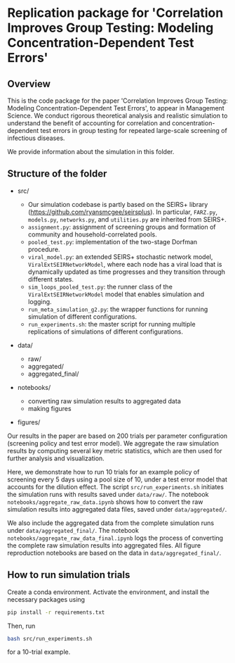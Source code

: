 # Replication package for 'Correlation Improves Group Testing: Modeling Concentration-Dependent Test Errors'


## Overview


This is the code package for the paper 'Correlation Improves Group Testing: Modeling Concentration-Dependent Test Errors', to appear in Management Science. We conduct rigorous theoretical analysis and realistic simulation to understand the benefit of accounting for correlation and concentration-dependent test errors in group testing for repeated large-scale screening of infectious diseases.


We provide information about the simulation in this folder.


## Structure of the folder


- src/
	- Our simulation codebase is partly based on the SEIRS+ library (https://github.com/ryansmcgee/seirsplus). In particular, `FARZ.py`, `models.py`, `networks.py`, and `utilities.py` are inherited from SEIRS+. 
	- `assignment.py`: assignment of screening groups and formation of community and household-correlated pools.
	- `pooled_test.py`: implementation of the two-stage Dorfman procedure.
	- `viral_model.py`: an extended SEIRS+ stochastic network model, `ViralExtSEIRNetworkModel`, where each node has a viral load that is dynamically updated as time progresses and they transition through different states. 
	- `sim_loops_pooled_test.py`: the runner class of the `ViralExtSEIRNetworkModel` model 	that enables simulation and logging.
	- `run_meta_simulation_g2.py`: the wrapper functions for running simulation of different configurations.
	- `run_experiments.sh`: the master script for running multiple replications of simulations of different configurations.

- data/
	- raw/
	- aggregated/
	- aggregated_final/

- notebooks/
	- converting raw simulation results to aggregated data
	- making figures

- figures/


Our results in the paper are based on 200 trials per parameter configuration (screening policy and test error model). We aggregate the raw simulation results by computing several key metric statistics, which are then used for further analysis and visualization. 


Here, we demonstrate how to run 10 trials for an example policy of screening every 5 days using a pool size of 10, under a test error model that accounts for the dilution effect. The script `src/run_experiments.sh` initiates the simulation runs with results saved under `data/raw/`. The notebook `notebooks/aggregate_raw_data.ipynb` shows how to convert the raw simulation results into aggregated data files, saved under `data/aggregated/`.


We also include the aggregated data from the complete simulation runs under `data/aggregated_final/`. The notebook `notebooks/aggregate_raw_data_final.ipynb` logs the process of converting the complete raw simulation results into aggregated files. All figure reproduction notebooks are based on the data in `data/aggregated_final/`.


## How to run simulation trials


Create a conda environment. Activate the environment, and install the necessary packages using 
```sh
pip install -r requirements.txt
```
Then, run 
```sh
bash src/run_experiments.sh
```
for a 10-trial example.

